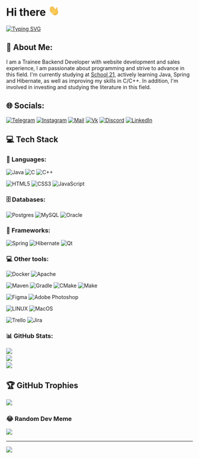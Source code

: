 # Hi there <img src="https://raw.githubusercontent.com/appinha/appinha/main/img/Hi.gif" width="30px">

<!-- ### Thanks for visiting! 😄 -->

[![Typing SVG](https://readme-typing-svg.herokuapp.com?color=%164B63FF&lines=Thanks+for+visiting!+😄)](https://git.io/typing-svg)

## 💫 About Me:

I am a Trainee Backend Developer with website development and sales experience, I am passionate about programming and strive to advance in this field. I'm currently studying at [School 21](https://21-school.ru), actively learning Java, Spring and Hibernate, as well as improving my skills in C/C++. In addition, I'm involved in investing and studying the literature in this field.

## 🌐 Socials:

[![Telegram](https://img.shields.io/badge/-Telegram-red?color=white&logo=telegram&logoColor=blue)](https://t.me/Lyub1m1y)
[![Instagram](https://img.shields.io/badge/Instagram-%23E4405F.svg?logo=Instagram&logoColor=white)](https://instagram.com/tank.leva)
[![Mail](https://img.shields.io/badge/Mail-%D14836.svg?color=red&logo=gmail&logoColor=white)](mailto:dokhoyan-leva@mail.ru)
[![Vk](https://img.shields.io/badge/-Vkontakte-blue?style=flat&logo=vk&logoColor=white)](https://vk.com/dokhoyan)
[![Discord](https://img.shields.io/badge/Discord-%237289DA.svg?logo=discord&logoColor=white)](https://discord.gg/Lyub1m1y#8321)
[![LinkedIn](https://img.shields.io/badge/LinkedIn-%230077B5.svg?logo=linkedin&logoColor=white)](https://linkedin.com/in/https://www.linkedin.com/in/leva-dokhoyan-8990b6272/)

## 💻 Tech Stack

### 🚀 Languages:

![Java](https://img.shields.io/badge/java-%23ED8B00.svg?style=for-the-badge&logo=Java&logoColor=white)
![C](https://img.shields.io/badge/c-%2300599C.svg?style=for-the-badge&logo=c&logoColor=white)
![C++](https://img.shields.io/badge/c++-%2300599C.svg?style=for-the-badge&logo=c%2B%2B&logoColor=white)

![HTML5](https://img.shields.io/badge/HTML5-%231572B6.svg?color=red&style=for-the-badge&logo=HTML5&logoColor=white)
![CSS3](https://img.shields.io/badge/css3-%231572B6.svg?style=for-the-badge&logo=css3&logoColor=white)
![JavaScript](https://img.shields.io/badge/JavaScript-%231572B6.svg?color=orange&style=for-the-badge&logo=JavaScript&logoColor=white)

### 🗄️ Databases:

![Postgres](https://img.shields.io/badge/postgres-%23316192.svg?style=for-the-badge&logo=postgresql&logoColor=white)
![MySQL](https://img.shields.io/badge/mysql-%2300f.svg?color=blue&style=for-the-badge&logo=mysql&logoColor=white)
![Oracle](https://img.shields.io/badge/oracle-%2300f.svg?color=red&style=for-the-badge&logo=Oracle&logoColor=white)

### 🌟 Frameworks:

![Spring](https://img.shields.io/badge/spring-%236DB33F.svg?style=for-the-badge&logo=spring&logoColor=white)
![Hibernate](https://img.shields.io/badge/Hibernate-%236DB33F.svg?color=blue&style=for-the-badge&logo=Hibernate&logoColor=white)
![Qt](https://img.shields.io/badge/Qt-%23217346.svg?style=for-the-badge&logo=Qt&logoColor=white)

### 💻 Other tools:

![Docker](https://img.shields.io/badge/Docker-%23D42029.svg?color=blue&style=for-the-badge&logo=Docker&logoColor=white)
![Apache](https://img.shields.io/badge/apache-%23D42029.svg?style=for-the-badge&logo=apache&logoColor=white)

![Maven](https://img.shields.io/badge/Maven-02303A.svg?color=red&style=for-the-badge&logo=Maven&logoColor=white)
![Gradle](https://img.shields.io/badge/Gradle-02303A.svg?style=for-the-badge&logo=Gradle&logoColor=white)
![CMake](https://img.shields.io/badge/CMake-%23008FBA.svg?style=for-the-badge&logo=cmake&logoColor=white)
![Make](https://img.shields.io/badge/Make-%23008FBA.svg?color=red&style=for-the-badge&logo=Make&logoColor=white)

![Figma](https://img.shields.io/badge/figma-%23F24E1E.svg?color=purple&style=for-the-badge&logo=figma&logoColor=white)
![Adobe Photoshop](https://img.shields.io/badge/adobephotoshop-%2331A8FF.svg?style=for-the-badge&logo=adobephotoshop&logoColor=white)

![LINUX](https://img.shields.io/badge/Linux-FCC624?style=for-the-badge&logo=linux&logoColor=black)
![MacOS](https://img.shields.io/badge/mac%20os-000000?style=for-the-badge&logo=apple&logoColor=white)

![Trello](https://img.shields.io/badge/Trello-%23026AA7.svg?style=for-the-badge&logo=Trello&logoColor=white)
![Jira](https://img.shields.io/badge/jira-%230A0FFF.svg?style=for-the-badge&logo=jira&logoColor=white)

### 📊 GitHub Stats:

![](https://github-readme-stats.vercel.app/api?username=Lyub1m1y&theme=dark&hide_border=false&include_all_commits=false&count_private=false)<br/>
![](https://github-readme-streak-stats.herokuapp.com/?user=Lyub1m1y&theme=dark&hide_border=false)<br/>
![](https://github-readme-stats.vercel.app/api/top-langs/?username=Lyub1m1y&theme=dark&hide_border=false&include_all_commits=false&count_private=false&layout=compact)

## 🏆 GitHub Trophies

![](https://github-profile-trophy.vercel.app/?username=Lyub1m1y&theme=radical&no-frame=false&no-bg=true&margin-w=4)

### 😂 Random Dev Meme

<img src="https://rm.up.railway.app/" width="512px"/>

---

[![](https://visitcount.itsvg.in/api?id=Lyub1m1y&icon=0&color=0)](https://visitcount.itsvg.in)

<!-- Proudly created with GPRM ( https://gprm.itsvg.in ) -->
